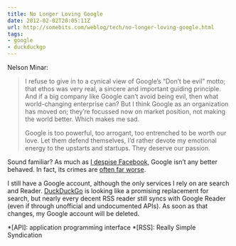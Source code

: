```yaml
---
title: No Longer Loving Google
date: 2012-02-02T20:05:11Z
url: http://somebits.com/weblog/tech/no-longer-loving-google.html
tags:
- google
- duckduckgo
---
```

Nelson Minar:

> I refuse to give in to a cynical view of Google’s “Don’t be evil” motto; that ethos was very real, a sincere and important guiding principle. And if a big company like Google can’t avoid being evil, then what world-changing enterprise can? But I think Google as an organization has moved on; they’re focussed now on market position, not making the world better. Which makes me sad.
>
> Google is too powerful, too arrogant, too entrenched to be worth our love. Let them defend themselves, I’d rather devote my emotional energy to the upstarts and startups. They deserve our passion.

Sound familiar? As much as [I despise Facebook][1], Google isn’t any better behaved. In fact, its crimes are [often far worse][2].

I still have a Google account, although the only services I rely on are search and Reader. [DuckDuckGo][3] is looking like a promising replacement for search, but nearly every decent RSS reader still syncs with Google Reader (even if through unofficial and undocumented APIs). As soon as that changes, my Google account will be deleted.

[1]: /2012/01/facebook
[2]: http://gizmodo.com/5605310/google-just-killed-net-neutrality
[3]: http://duckduckgo.com/

*[API]: application programming interface
*[RSS]: Really Simple Syndication

